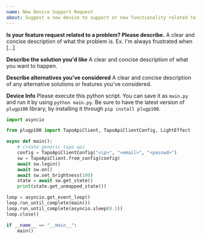 ```yaml
---
name: New Device Support Request
about: Suggest a new device to support or new functionality related to an already supported tapo device
---
```


**Is your feature request related to a problem? Please describe.**
A clear and concise description of what the problem is. Ex. I'm always frustrated when [...]

**Describe the solution you'd like**
A clear and concise description of what you want to happen.

**Describe alternatives you've considered**
A clear and concise description of any alternative solutions or features you've considered.

**Device Info**
Please execute this python script. You can save it as `main.py` and run it by using `python main.py`.
Be sure to have the latest version of `plugp100` library, by installing it through `pip install plugp100`.
```python
import asyncio

from plugp100 import TapoApiClient, TapoApiClientConfig, LightEffect

async def main():
    # create generic tapo api
    config = TapoApiClientConfig("<ip>", "<email>", "<passwd>")
    sw = TapoApiClient.from_config(config)
    await sw.login()
    await sw.on()
    await sw.set_brightness(100)
    state = await sw.get_state()
    print(state.get_unmapped_state())

loop = asyncio.get_event_loop()
loop.run_until_complete(main())
loop.run_until_complete(asyncio.sleep(0.1))
loop.close()

if __name__ == "__main__":
    main()
```